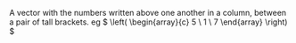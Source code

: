 A vector with the numbers written above one another in a column, between
a pair of tall brackets. eg $ \left( 
\begin{array}{c} 
  5 \\ 
  1 \\
  7
\end{array} 
\right) 
$
